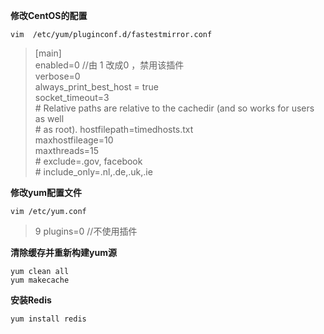 
**修改CentOS的配置**  
```
vim  /etc/yum/pluginconf.d/fastestmirror.conf
```

> [main]  
> enabled=0   //由 1 改成0 ，禁用该插件  
> verbose=0  
> always_print_best_host = true  
> socket_timeout=3  
> \# Relative paths are relative to the cachedir (and so works for users as well  
> \# as root).
> hostfilepath=timedhosts.txt  
> maxhostfileage=10  
> maxthreads=15  
> \# exclude=.gov, facebook  
> \# include_only=.nl,.de,.uk,.ie  


**修改yum配置文件**
```
vim /etc/yum.conf
```

> 9 plugins=0  //不使用插件


**清除缓存并重新构建yum源**
```
yum clean all
yum makecache
```

**安装Redis**
```
yum install redis
```